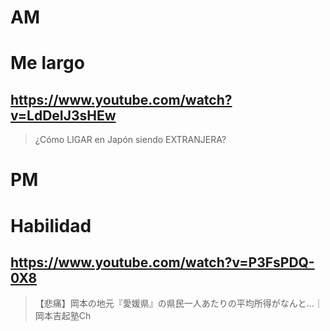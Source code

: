 # AM
# Me largo

## https://www.youtube.com/watch?v=LdDeIJ3sHEw

> ¿Cómo LIGAR en Japón siendo EXTRANJERA? 

# PM
# Habilidad

## https://www.youtube.com/watch?v=P3FsPDQ-0X8

> 【悲痛】岡本の地元『愛媛県』の県民一人あたりの平均所得がなんと…｜岡本吉起塾Ch 
